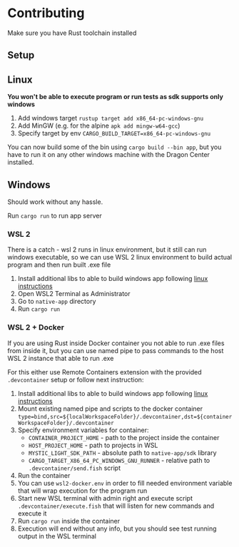 # Contributing

Make sure you have Rust toolchain installed

## Setup

## Linux

**You won't be able to execute program or run tests as sdk supports only windows**

1. Add windows target `rustup target add x86_64-pc-windows-gnu`
2. Add MinGW (e.g. for the alpine `apk add mingw-w64-gcc`)
3. Specify target by env `CARGO_BUILD_TARGET=x86_64-pc-windows-gnu`

You can now build some of the bin using `cargo build --bin app`, but you have to run it on any other windows machine with the Dragon Center installed.


## Windows

Should work without any hassle.

Run `cargo run` to run app server

### WSL 2

There is a catch - wsl 2 runs in linux environment, but it still can run windows executable, so we can use WSL 2 linux environment to build actual program and then run built .exe file

1. Install additional libs to able to build windows app following [linux instructions](#linux)
2. Open WSL2 Terminal as Administrator
3. Go to `native-app` directory
4. Run `cargo run`


### WSL 2 + Docker

If you are using Rust inside Docker container you not able to run .exe files from inside it, but you can use named pipe to pass commands to the host WSL 2 instance that able to run .exe

For this either use Remote Containers extension with the provided `.devcontainer` setup or follow next instruction:

1. Install additional libs to able to build windows app following [linux instructions](#linux)
2. Mount existing named pipe and scripts to the docker container `type=bind,src=${localWorkspaceFolder}/.devcontainer,dst=${containerWorkspaceFolder}/.devcontainer`
3. Specify environment variables for container:
   - `CONTAINER_PROJECT_HOME` - path to the project inside the container
   - `HOST_PROJECT_HOME` - path to projects in WSL
   - `MYSTIC_LIGHT_SDK_PATH` - absolute path to `native-app/sdk` library
   - `CARGO_TARGET_X86_64_PC_WINDOWS_GNU_RUNNER` - relative path to `.devcontainer/send.fish` script
4. Run the container
5. You can use `wsl2-docker.env` in order to fill needed environment variable that will wrap execution for the program run
6. Start new WSL terminal with admin right and execute script `.devcontainer/execute.fish` that will listen for new commands and execute it
7. Run `cargo run` inside the container
8. Execution will end without any info, but you should see test running output in the WSL terminal
